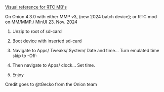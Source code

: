 [Visual reference for RTC MB's](https://github.com/Hoo-Cognito/Miyoo_RTC/wiki/Visual-Confirmation-of-RTC-connection)

On Onion 4.3.0 with either MMP v3, (new 2024 batch device); or RTC mod on MM/MMP./ MinUI 23. Nov. 2024

1. Unzip to root of sd-card

2. Boot device with inserted sd-card

3. Navigate to Apps/ Tweaks/ System/ Date and time... Turn emulated time skip to -Off-

4. Then navigate to Apps/ clock... Set time. 

5. Enjoy

   

Credit goes to @tGecko from the Onion team
